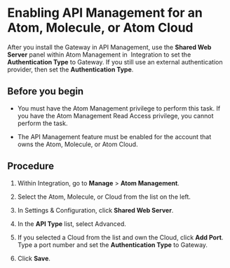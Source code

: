 # Enabling API Management for an Atom, Molecule, or Atom Cloud 

<head>
  <meta name="guidename" content="API Management"/>
  <meta name="context" content="GUID-71ad1559-3215-4f96-87ba-e45e219f1c0f"/>
</head>


After you install the Gateway in API Management, use the **Shared Web Server** panel within Atom Management in  Integration to set the **Authentication Type** to Gateway. If you still use an external authentication provider, then set the **Authentication Type**.

## Before you begin

-   You must have the Atom Management privilege to perform this task. If you have the Atom Management Read Access privilege, you cannot perform the task.

-   The API Management feature must be enabled for the account that owns the Atom, Molecule, or Atom Cloud.

## Procedure

1.  Within Integration, go to **Manage** \> **Atom Management**.

2.  Select the Atom, Molecule, or Cloud from the list on the left.

3.  In Settings & Configuration, click **Shared Web Server**.

4.  In the **API Type** list, select Advanced.

5.  If you selected a Cloud from the list and own the Cloud, click **Add Port**. Type a port number and set the **Authentication Type** to Gateway.

6.  Click **Save**. 